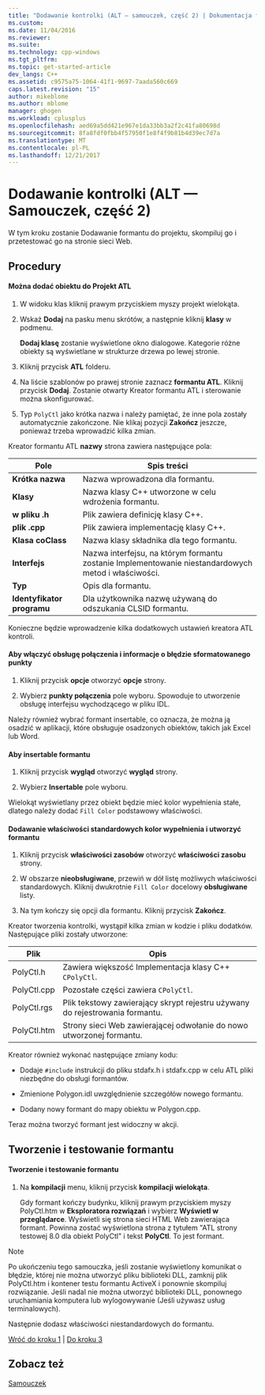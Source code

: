 ```yaml
---
title: "Dodawanie kontrolki (ALT — samouczek, część 2) | Dokumentacja firmy Microsoft"
ms.custom: 
ms.date: 11/04/2016
ms.reviewer: 
ms.suite: 
ms.technology: cpp-windows
ms.tgt_pltfrm: 
ms.topic: get-started-article
dev_langs: C++
ms.assetid: c9575a75-1064-41f1-9697-7aada560c669
caps.latest.revision: "15"
author: mikeblome
ms.author: mblome
manager: ghogen
ms.workload: cplusplus
ms.openlocfilehash: aed69a5dd421e967e1da33bb3a2f2c41fa80698d
ms.sourcegitcommit: 8fa8fdf0fbb4f57950f1e8f4f9b81b4d39ec7d7a
ms.translationtype: MT
ms.contentlocale: pl-PL
ms.lasthandoff: 12/21/2017
---
```

# <a name="adding-a-control-atl-tutorial-part-2"></a>Dodawanie kontrolki (ALT — Samouczek, część 2)
W tym kroku zostanie Dodawanie formantu do projektu, skompiluj go i przetestować go na stronie sieci Web.  
  
## <a name="procedures"></a>Procedury  
  
#### <a name="to-add-an-object-to-an-atl-project"></a>Można dodać obiektu do Projekt ATL  
  
1.  W widoku klas kliknij prawym przyciskiem myszy projekt wielokąta.  
  
2.  Wskaż **Dodaj** na pasku menu skrótów, a następnie kliknij **klasy** w podmenu.  
  
     **Dodaj klasę** zostanie wyświetlone okno dialogowe. Kategorie różne obiekty są wyświetlane w strukturze drzewa po lewej stronie.  
  
3.  Kliknij przycisk **ATL** folderu.  
  
4.  Na liście szablonów po prawej stronie zaznacz **formantu ATL**. Kliknij przycisk **Dodaj**. Zostanie otwarty Kreator formantu ATL i sterowanie można skonfigurować.  
  
5.  Typ `PolyCtl` jako krótka nazwa i należy pamiętać, że inne pola zostały automatycznie zakończone. Nie klikaj pozycji **Zakończ** jeszcze, ponieważ trzeba wprowadzić kilka zmian.  
  
 Kreator formantu ATL **nazwy** strona zawiera następujące pola:  
  
|Pole|Spis treści|  
|-----------|--------------|  
|**Krótka nazwa**|Nazwa wprowadzona dla formantu.|  
|**Klasy**|Nazwa klasy C++ utworzone w celu wdrożenia formantu.|  
|**w pliku .h**|Plik zawiera definicję klasy C++.|  
|**plik .cpp**|Plik zawiera implementację klasy C++.|  
|**Klasa coClass**|Nazwa klasy składnika dla tego formantu.|  
|**Interfejs**|Nazwa interfejsu, na którym formantu zostanie Implementowanie niestandardowych metod i właściwości.|  
|**Typ**|Opis dla formantu.|  
|**Identyfikator programu**|Dla użytkownika nazwę używaną do odszukania CLSID formantu.|  
  
 Konieczne będzie wprowadzenie kilka dodatkowych ustawień kreatora ATL kontroli.  
  
#### <a name="to-enable-support-for-rich-error-information-and-connection-points"></a>Aby włączyć obsługę połączenia i informacje o błędzie sformatowanego punkty  
  
1.  Kliknij przycisk **opcje** otworzyć **opcje** strony.  
  
2.  Wybierz **punkty połączenia** pole wyboru. Spowoduje to utworzenie obsługę interfejsu wychodzącego w pliku IDL.  
  
 Należy również wybrać formant insertable, co oznacza, że można ją osadzić w aplikacji, które obsługuje osadzonych obiektów, takich jak Excel lub Word.  
  
#### <a name="to-make-the-control-insertable"></a>Aby insertable formantu  
  
1.  Kliknij przycisk **wygląd** otworzyć **wygląd** strony.  
  
2.  Wybierz **Insertable** pole wyboru.  
  
 Wielokąt wyświetlany przez obiekt będzie mieć kolor wypełnienia stałe, dlatego należy dodać `Fill Color` podstawowy właściwości.  
  
#### <a name="to-add-a-fill-color-stock-property-and-create-the-control"></a>Dodawanie właściwości standardowych kolor wypełnienia i utworzyć formantu  
  
1.  Kliknij przycisk **właściwości zasobów** otworzyć **właściwości zasobu** strony.  
  
2.  W obszarze **nieobsługiwane**, przewiń w dół listę możliwych właściwości standardowych. Kliknij dwukrotnie `Fill Color` docelowy **obsługiwane** listy.  
  
3.  Na tym kończy się opcji dla formantu. Kliknij przycisk **Zakończ**.  
  
 Kreator tworzenia kontrolki, wystąpił kilka zmian w kodzie i pliku dodatków. Następujące pliki zostały utworzone:  
  
|Plik|Opis|  
|----------|-----------------|  
|PolyCtl.h|Zawiera większość Implementacja klasy C++ `CPolyCtl`.|  
|PolyCtl.cpp|Pozostałe części zawiera `CPolyCtl`.|  
|PolyCtl.rgs|Plik tekstowy zawierający skrypt rejestru używany do rejestrowania formantu.|  
|PolyCtl.htm|Strony sieci Web zawierającej odwołanie do nowo utworzonej formantu.|  
  
 Kreator również wykonać następujące zmiany kodu:  
  
-   Dodaje `#include` instrukcji do pliku stdafx.h i stdafx.cpp w celu ATL pliki niezbędne do obsługi formantów.  
  
-   Zmienione Polygon.idl uwzględnienie szczegółów nowego formantu.  
  
-   Dodany nowy formant do mapy obiektu w Polygon.cpp.  
  
 Teraz można tworzyć formant jest widoczny w akcji.  
  
## <a name="building-and-testing-the-control"></a>Tworzenie i testowanie formantu  
  
#### <a name="to-build-and-test-the-control"></a>Tworzenie i testowanie formantu  
  
1.  Na **kompilacji** menu, kliknij przycisk **kompilacji wielokąta**.  
  
     Gdy formant kończy budynku, kliknij prawym przyciskiem myszy PolyCtl.htm w **Eksploratora rozwiązań** i wybierz **Wyświetl w przeglądarce**. Wyświetli się strona sieci HTML Web zawierająca formant. Powinna zostać wyświetlona strona z tytułem "ATL strony testowej 8.0 dla obiekt PolyCtl" i tekst **PolyCtl**. To jest formant.  
  
> [!NOTE]
>  Po ukończeniu tego samouczka, jeśli zostanie wyświetlony komunikat o błędzie, której nie można utworzyć pliku biblioteki DLL, zamknij plik PolyCtl.htm i kontener testu formantu ActiveX i ponownie skompiluj rozwiązanie. Jeśli nadal nie można utworzyć biblioteki DLL, ponownego uruchamiania komputera lub wylogowywanie (Jeśli używasz usług terminalowych).  
  
 Następnie dodasz właściwości niestandardowych do formantu.  
  
 [Wróć do kroku 1](../atl/creating-the-project-atl-tutorial-part-1.md) &#124; [Do kroku 3](../atl/adding-a-property-to-the-control-atl-tutorial-part-3.md)  
  
## <a name="see-also"></a>Zobacz też  
 [Samouczek](../atl/active-template-library-atl-tutorial.md)

